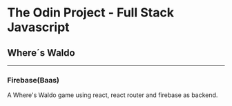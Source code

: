# The Odin Project - Full Stack Javascript

## Where´s Waldo

---

### Firebase(Baas)

A Where's Waldo game using react, react router and firebase as backend.

